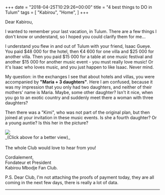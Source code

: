 +++
date = "2018-04-25T10:29:26+00:00"
title = "4 best things to DO in Tulum"
tags = [
    "Kabirou",
    "Home",
]
+++

Dear Kabirou,

I wanted to remember your last vacation, in Tulum. There are a few things I don't know or understand, so I hoped you could clarify them for me...
<!--more-->

I understand you flew in and out of Tulum with your friend, Isaac Gueye. You paid $48 000 for the hotel, then €4 600 for one villa and $25 000 for another villa. Then you paid $15 000 for a table at one music festival and another $15 000 for another music event - you must really love music! Or it's Isaac who loves music, and you just happen to like Isaac. Never mind.

My question: in the exchanges I see that about hotels and villas, you were accompanied by **"Maria + 3 daughters"**. Here I am confused, because it was my impression that you only had two daughters, and neither of their mothers' name is Maria. Maybe, some other daughter? Isn't it nice, when you go to an exotic country and suddenly meet there a woman with three daughters?

Then there was a "Kimi", who was not part of the original plan, but then joined at your invitation in these music events. Is she a fourth daughter? Or a young auntie? Is this her in the picture?
<div class="container" style="width:auto">
  <a target="blank" href="https://res.cloudinary.com/vincentstradic/image/upload/v1524675423/post12/kimi.jpg">
    <img src="https://res.cloudinary.com/vincentstradic/image/upload/v1524676248/post12/kimiphoto.jpg" style="max-width:100%">
  </a>
</div>
_(Click above for a better view)_
<br></br>
The whole Club would love to hear from you!

Cordialement,<br/>
Fondateur et President<br/>
Kabirou Mbodje Fan Club.


P.S. Dear Club, I'm not attaching the proofs of payment today, they are all coming in the next few days, there is really a lot of data.

<hr>
